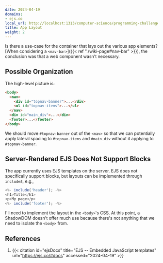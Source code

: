 ```yaml
---
date: 2024-04-19
domains:
- ejs.co
local_url: http://localhost:1313/computer-science/programming-challenges/flashcards-app/web-components/app-layout/
title: App Layout
weight: 2
---
```


Is there a use-case for the container that lays out the various app
elements? [When considering a `<nav-bar>`]({{< ref
"./wiki-page#nav-bar" >}}), the conclusion was that a web component
wasn't necessary.

## Possible Organization

The high-level picture is:

```html
<body>
  <nav>
    <div id="topnav-banner">...</div>
    <ul id="topnav-items">...</ul>
  </nav>
  <div id="main_div">...</div>
  <footer>...</footer>
</body>
```

We should move `#topnav-banner` out of the `<nav>` so that we can
potentially apply lateral spacing to `#topnav-items` and `#main_div`
without it applying to `#topnav-banner`.

## Server-Rendered EJS Does Not Support Blocks

The app currently uses EJS templates on the server. EJS does not
specifically support blocks, but layouts can be implemented through
`include`s, e.g.,

```js
<%- include('header'); -%>
<h1>Title</h1>
<p>My page</p>
<%- include('footer'); -%>
```

I'll need to implement the layout in the `<body>`'s CSS. At this point,
a ShadowDOM doesn't offer much use because there's not anything that we
need to isolate the `<body>` from.

## References

1. {{< citation
  id="ejsDocs"
  title="EJS -- Embedded JavaScript templates"
  url="https://ejs.co/#docs"
  accessed="2024-04-19" >}}
